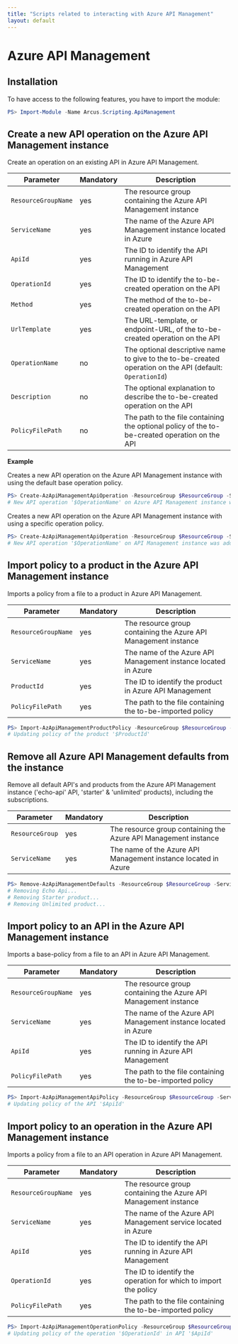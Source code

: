 ```yaml
---
title: "Scripts related to interacting with Azure API Management"
layout: default
---
```


# Azure API Management

## Installation

To have access to the following features, you have to import the module:

```powershell
PS> Import-Module -Name Arcus.Scripting.ApiManagement
```

## Create a new API operation on the Azure API Management instance

Create an operation on an existing API in Azure API Management.

| Parameter           | Mandatory | Description                                                                                              |
| ------------------- | --------- | -------------------------------------------------------------------------------------------------------- |
| `ResourceGroupName` | yes       | The resource group containing the Azure API Management instance                                          |
| `ServiceName`       | yes       | The name of the Azure API Management instance located in Azure                                           |
| `ApiId`             | yes       | The ID to identify the API running in Azure API Management                                               |
| `OperationId`       | yes       | The ID to identify the to-be-created operation on the API                                                |
| `Method`            | yes       | The method of the to-be-created operation on the API                                                     |
| `UrlTemplate`       | yes       | The URL-template, or endpoint-URL, of the to-be-created operation on the API                             |
| `OperationName`     | no        | The optional descriptive name to give to the to-be-created operation on the API (default: `OperationId`) |
| `Description`       | no        | The optional explanation to describe the to-be-created operation on the API                              |
| `PolicyFilePath`    | no        | The path to the file containing the optional policy of the to-be-created operation on the API            |

**Example**

Creates a new API operation on the Azure API Management instance with using the default base operation policy.

```powershell
PS> Create-AzApiManagementApiOperation -ResourceGroup $ResourceGroup -ServiceName $ServiceName -ApiId $ApiId -OperationId $OperationId -Method $Method -UrlTemplate $UrlTemplate
# New API operation '$OperationName' on Azure API Management instance was added.
```

Creates a new API operation on the Azure API Management instance with using a specific operation policy.

```powershell
PS> Create-AzApiManagementApiOperation -ResourceGroup $ResourceGroup -ServiceName $ServiceName -ApiId $ApiId -OperationId $OperationId -Method $Method -UrlTemplate $UrlTemplate -OperationName $OperationName -Description $Description -PolicyFilePath $PolicyFilePath
# New API operation '$OperationName' on API Management instance was added.
```	

## Import policy to a product in the Azure API Management instance

Imports a policy from a file to a product in Azure API Management.

| Parameter           | Mandatory | Description                                                     |
| ------------------- | --------- | --------------------------------------------------------------- |
| `ResourceGroupName` | yes       | The resource group containing the Azure API Management instance |
| `ServiceName`       | yes       | The name of the Azure API Management instance located in Azure  |
| `ProductId`         | yes       | The ID to identify the product in Azure API Management          |
| `PolicyFilePath`    | yes       | The path to the file containing the to-be-imported policy       |

```powershell
PS> Import-AzApiManagementProductPolicy -ResourceGroup $ResourceGroup -ServiceName $ServiceName -ProductId $ProductId -PolicyFilePath $PolicyFilePath
# Updating policy of the product '$ProductId'
```

## Remove all Azure API Management defaults from the instance

Remove all default API's and products from the Azure API Management instance ('echo-api' API, 'starter' & 'unlimited' products), including the subscriptions.

| Parameter       | Mandatory | Description                                                     |
| --------------- | --------- | --------------------------------------------------------------- |
| `ResourceGroup` | yes       | The resource group containing the Azure API Management instance |
| `ServiceName`   | yes       | The name of the Azure API Management instance located in Azure  |

```powershell
PS> Remove-AzApiManagementDefaults -ResourceGroup $ResourceGroup -ServiceName $ServiceName
# Removing Echo Api...
# Removing Starter product...
# Removing Unlimited product...
```

## Import policy to an API in the Azure API Management instance

Imports a base-policy from a file to an API in Azure API Management.

| Parameter           | Mandatory | Description                                                      |
| ------------------- | --------- | ---------------------------------------------------------------- |
| `ResourceGroupName` | yes       | The resource group containing the Azure API Management instance  |
| `ServiceName`       | yes       | The name of the Azure API Management instance located in Azure   |
| `ApiId`             | yes       | The ID to identify the API running in Azure API Management       |
| `PolicyFilePath`    | yes       | The path to the file containing the to-be-imported policy        |

```powershell
PS> Import-AzApiManagementApiPolicy -ResourceGroup $ResourceGroup -ServiceName $ServiceName -ApiId $ApiId -PolicyFilePath $PolicyFilePath
# Updating policy of the API '$ApiId'
```

## Import policy to an operation in the Azure API Management instance
Imports a policy from a file to an API operation in Azure API Management.

| Parameter           | Mandatory | Description                                                     |
| ------------------- | --------- | --------------------------------------------------------------- |
| `ResourceGroupName` | yes       | The resource group containing the Azure API Management instance |
| `ServiceName`       | yes       | The name of the Azure API Management service located in Azure   |
| `ApiId`             | yes       | The ID to identify the API running in Azure API Management      |
| `OperationId`       | yes       | The ID to identify the operation for which to import the policy |
| `PolicyFilePath`    | yes       | The path to the file containing the to-be-imported policy       |   

```powershell
PS> Import-AzApiManagementOperationPolicy -ResourceGroup $ResourceGroup -ServiceName $ServiceName -ApiId $ApiId -OperationId $OperationId -PolicyFilePath $PolicyFilePath
# Updating policy of the operation '$OperationId' in API '$ApiId'
```
